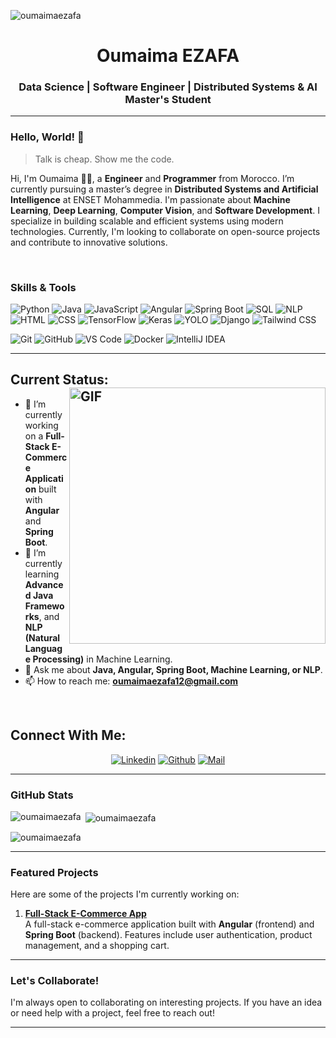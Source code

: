 <p align="">
  <img src="https://komarev.com/ghpvc/?username=oumaimaezafa&label=Profile%20views&color=0e75b6&style=flat" alt="oumaimaezafa" />
</p>

<h1 align="center">Oumaima EZAFA</h1>
<h3 align="center">Data Science | Software Engineer | Distributed Systems & AI Master's Student</h3>

---

### Hello, World! 👋

> Talk is cheap. Show me the code.

Hi, I'm Oumaima 👩‍💻, a **Engineer** and **Programmer** from Morocco. I’m currently pursuing a master’s degree in **Distributed Systems and Artificial Intelligence** at ENSET Mohammedia. I'm passionate about **Machine Learning**, **Deep Learning**, **Computer Vision**, and **Software Development**. I specialize in building scalable and efficient systems using modern technologies. Currently, I'm looking to collaborate on open-source projects and contribute to innovative solutions.

</br>

### Skills & Tools

<p align="left">
  <img src="https://img.shields.io/badge/Python-3776AB?style=for-the-badge&logo=python&logoColor=white" alt="Python" />
  <img src="https://img.shields.io/badge/Java-ED8B00?style=for-the-badge&logo=openjdk&logoColor=white" alt="Java" />
  <img src="https://img.shields.io/badge/JavaScript-F7DF1E?style=for-the-badge&logo=javascript&logoColor=black" alt="JavaScript" />
  <img src="https://img.shields.io/badge/Angular-DD0031?style=for-the-badge&logo=angular&logoColor=white" alt="Angular" />
  <img src="https://img.shields.io/badge/Spring_Boot-6DB33F?style=for-the-badge&logo=spring-boot&logoColor=white" alt="Spring Boot" />
  <img src="https://img.shields.io/badge/SQL-4479A1?style=for-the-badge&logo=mysql&logoColor=white" alt="SQL" />
  <img src="https://img.shields.io/badge/NLP-8A2BE2?style=for-the-badge&logo=natural-language-processing&logoColor=white" alt="NLP" />
  <img src="https://img.shields.io/badge/HTML5-E34F26?style=for-the-badge&logo=html5&logoColor=white" alt="HTML" />
  <img src="https://img.shields.io/badge/CSS3-1572B6?style=for-the-badge&logo=css3&logoColor=white" alt="CSS" />
  <img src="https://img.shields.io/badge/TensorFlow-FF6F00?style=for-the-badge&logo=tensorflow&logoColor=white" alt="TensorFlow" />
  <img src="https://img.shields.io/badge/Keras-D00000?style=for-the-badge&logo=keras&logoColor=white" alt="Keras" />
  <img src="https://img.shields.io/badge/YOLO-00FFFF?style=for-the-badge&logo=yolo&logoColor=black" alt="YOLO" />
  <img src="https://img.shields.io/badge/Django-092E20?style=for-the-badge&logo=django&logoColor=white" alt="Django" />
  <img src="https://img.shields.io/badge/Tailwind_CSS-38B2AC?style=for-the-badge&logo=tailwind-css&logoColor=white" alt="Tailwind CSS" />
</p>

<p align="left">
  <img src="https://img.shields.io/badge/Git-F05032?style=for-the-badge&logo=git&logoColor=white" alt="Git" />
  <img src="https://img.shields.io/badge/GitHub-100000?style=for-the-badge&logo=github&logoColor=white" alt="GitHub" />
  <img src="https://img.shields.io/badge/VS_Code-007ACC?style=for-the-badge&logo=visual-studio-code&logoColor=white" alt="VS Code" />
  <img src="https://img.shields.io/badge/Docker-2496ED?style=for-the-badge&logo=docker&logoColor=white" alt="Docker" />
  <img src="https://img.shields.io/badge/IntelliJ_IDEA-000000?style=for-the-badge&logo=intellij-idea&logoColor=white" alt="IntelliJ IDEA" />
</p>


---

## Current Status: <img width="410px" align="right" alt="GIF" src="https://media.giphy.com/media/iIqmM5tTjmpOB9mpbn/giphy.gif"/>

* 🔭 I’m currently working on a **Full-Stack E-Commerce Application** built with **Angular** and **Spring Boot**.
* 🌱 I’m currently learning **Advanced Java Frameworks**, and **NLP (Natural Language Processing)** in Machine Learning.
* 💬 Ask me about **Java, Angular, Spring Boot, Machine Learning, or NLP**.
* 📫 How to reach me: **oumaimaezafa12@gmail.com**

</br>

<h2 align="left">Connect With Me:</h2>

<div align=center>

[![Linkedin](https://img.shields.io/badge/LinkedIn-0077B5?style=for-the-badge&logo=linkedin&logoColor=white)](https://www.linkedin.com/in/oumaima-ezafa-960512197/)
[![Github](https://img.shields.io/badge/GitHub-100000?style=for-the-badge&logo=github&logoColor=white)](https://github.com/oumaimaezafa)
[![Mail](https://img.shields.io/badge/Gmail-D14836?style=for-the-badge&logo=gmail&logoColor=white)](mailto:oumaimaezafa12@gmail.com)  
</div>

---

### GitHub Stats

<p align="center">
  <p>
    <img align="left" src="https://github-readme-stats.vercel.app/api/top-langs?username=oumaimaezafa&show_icons=true&locale=en&layout=compact" alt="oumaimaezafa" />
  </p>
  <p>
    &nbsp;<img align="center" src="https://github-readme-stats.vercel.app/api?username=oumaimaezafa&show_icons=true&locale=en" alt="oumaimaezafa" />
  </p>
  <p>
    <img align="center" src="https://github-readme-streak-stats.herokuapp.com/?user=oumaimaezafa&" alt="oumaimaezafa" />
  </p>
</p>

---

### Featured Projects

Here are some of the projects I'm currently working on:

1. **[Full-Stack E-Commerce App]()**  
   A full-stack e-commerce application built with **Angular** (frontend) and **Spring Boot** (backend). Features include user authentication, product management, and a shopping cart.

---

### Let's Collaborate!

I'm always open to collaborating on interesting projects. If you have an idea or need help with a project, feel free to reach out!

---
